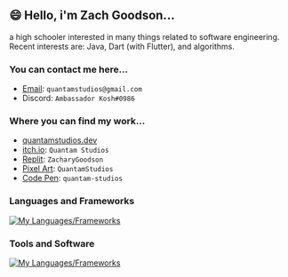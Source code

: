 ## 😄 Hello, i'm Zach Goodson...
a high schooler interested in many things related to software engineering. Recent interests are: Java, Dart (with Flutter), and algorithms.

### You can contact me here...
- [Email](mailto:quantamstudios@gmail.com): `quantamstudios@gmail.com`
- Discord: `Ambassador Kosh#0986`

### Where you can find my work...
- [quantamstudios.dev](https://quantamstudios.dev/)
- [itch.io](https://quantamstudios.itch.io/): `Quantam Studios`
- [Replit](https://replit.com/@ZacharyGoodson): `ZacharyGoodson`
- [Pixel Art](https://www.pixilart.com/quantamstudios): `QuantamStudios`
- [Code Pen](https://codepen.io/quantam-studios): `quantam-studios`

### Languages and Frameworks
[![My Languages/Frameworks](https://skillicons.dev/icons?i=cs,dart,flutter,python,css,tailwind,html,java,sqlite,js,git)](https://skillicons.dev)

### Tools and Software
[![My Languages/Frameworks](https://skillicons.dev/icons?i=unity,github,replit,raspberrypi,visualstudio,vscode,ps,ai)](https://skillicons.dev)


<!--
**Quantam-Studios/Quantam-Studios** is a ✨ _special_ ✨ repository because its `README.md` (this file) appears on your GitHub profile.

Here are some ideas to get you started:

- 🔭 I’m currently working on ...
- 🌱 I’m currently learning ...
- 👯 I’m looking to collaborate on ...
- 🤔 I’m looking for help with ...
- 💬 Ask me about ...
- 📫 How to reach me: ...
- 😄 Pronouns: ...
- ⚡ Fun fact: ...
-->

